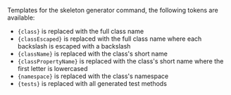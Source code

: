 Templates for the skeleton generator command, the following tokens are available:

* `{class}` is replaced with the full class name
* `{classEscaped}` is replaced with the full class name where each backslash is escaped with a backslash
* `{className}` is replaced with the class's short name
* `{classPropertyName}` is replaced with the class's short name where the first letter is lowercased
* `{namespace}` is replaced with the class's namespace
* `{tests}` is replaced with all generated test methods
